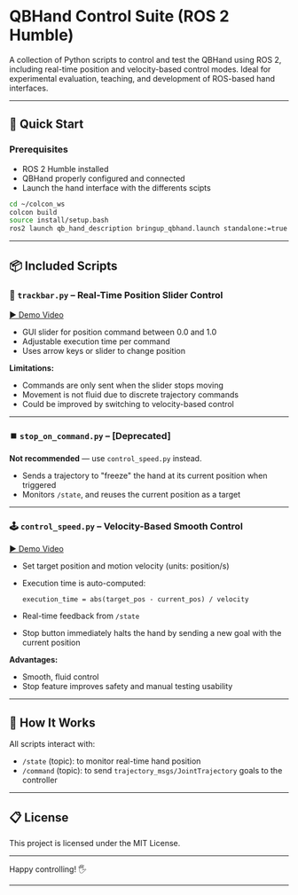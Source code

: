 # QBHand Control Suite (ROS 2 Humble)

A collection of Python scripts to control and test the QBHand using ROS 2, including real-time position and velocity-based control modes. Ideal for experimental evaluation, teaching, and development of ROS-based hand interfaces.

---

## 🚀 Quick Start

### Prerequisites

- ROS 2 Humble installed
- QBHand properly configured and connected
- Launch the hand interface with the differents scipts

```bash
cd ~/colcon_ws
colcon build
source install/setup.bash
ros2 launch qb_hand_description bringup_qbhand.launch standalone:=true activate:=true
```

---

## 📦 Included Scripts

### 🔘 `trackbar.py` – Real-Time Position Slider Control  
[▶️ Demo Video](https://youtu.be/Zzw3PEGBysM)

- GUI slider for position command between 0.0 and 1.0
- Adjustable execution time per command
- Uses arrow keys or slider to change position

**Limitations:**
- Commands are only sent when the slider stops moving
- Movement is not fluid due to discrete trajectory commands
- Could be improved by switching to velocity-based control

---

### ⏹️ `stop_on_command.py` – [Deprecated]

**Not recommended** — use `control_speed.py` instead.

- Sends a trajectory to "freeze" the hand at its current position when triggered
- Monitors `/state`, and reuses the current position as a target

---

### 🕹️ `control_speed.py` – Velocity-Based Smooth Control  
[▶️ Demo Video](https://youtu.be/Zzw3PEGBysM)

- Set target position and motion velocity (units: position/s)
- Execution time is auto-computed:
  
  ```
  execution_time = abs(target_pos - current_pos) / velocity
  ```

- Real-time feedback from `/state`
- Stop button immediately halts the hand by sending a new goal with the current position

**Advantages:**
- Smooth, fluid control
- Stop feature improves safety and manual testing usability

---

## 🧠 How It Works

All scripts interact with:
- `/state` (topic): to monitor real-time hand position
- `/command` (topic): to send `trajectory_msgs/JointTrajectory` goals to the controller

---


## 📋 License

This project is licensed under the MIT License.

---

Happy controlling! 🖐️

---

